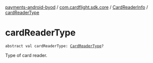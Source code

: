 [payments-android-byod](../../index.md) / [com.cardflight.sdk.core](../index.md) / [CardReaderInfo](index.md) / [cardReaderType](./card-reader-type.md)

# cardReaderType

`abstract val cardReaderType: `[`CardReaderType`](../../com.cardflight.sdk.core.enums/-card-reader-type/index.md)`?`

Type of card reader.

